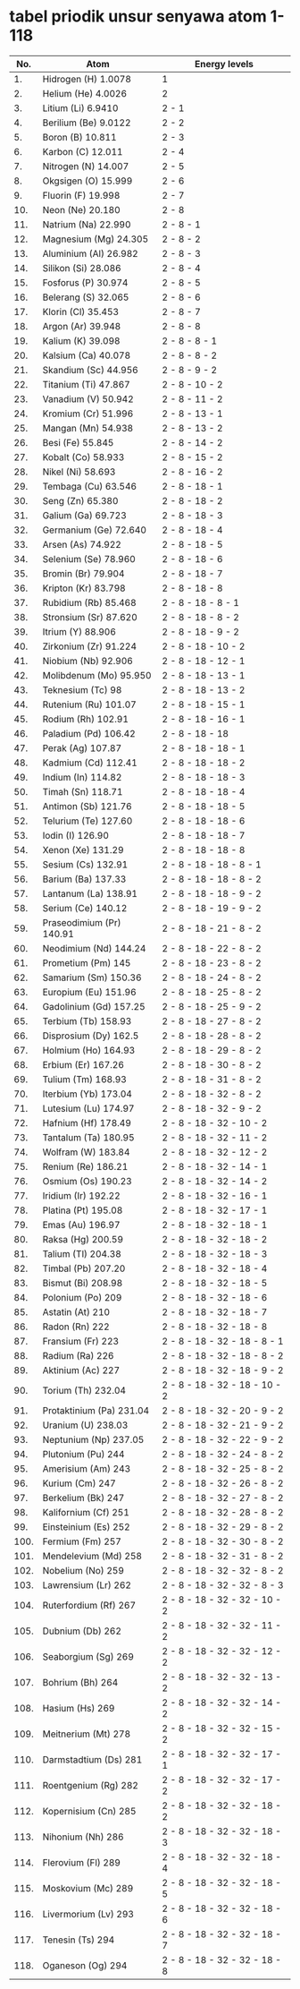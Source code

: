 # tabel priodik unsur senyawa atom 1-118
| No. | Atom | Energy levels |
| - | - | - |
| 1. | Hidrogen (H) 1.0078 | 1 |
| 2. | Helium (He) 4.0026 | 2 |
| 3. | Litium (Li) 6.9410 | 2 - 1 |
| 4. | Berilium (Be) 9.0122 | 2 - 2 |
| 5. | Boron (B) 10.811 | 2 - 3 |
| 6. | Karbon (C) 12.011 | 2 - 4 |
| 7. | Nitrogen (N) 14.007 | 2 - 5 |
| 8. | Okgsigen (O) 15.999 | 2 - 6 |
| 9. | Fluorin (F) 19.998 | 2 - 7 |
| 10. | Neon (Ne) 20.180 | 2 - 8 |
| 11. | Natrium (Na) 22.990 | 2 - 8 - 1 |
| 12. | Magnesium (Mg) 24.305 | 2 - 8 - 2 |
| 13. | Aluminium (Al) 26.982 | 2 - 8 - 3 |
| 14. | Silikon (Si) 28.086 | 2 - 8 - 4 |
| 15. | Fosforus (P) 30.974 | 2 - 8 - 5 |
| 16. | Belerang (S) 32.065 | 2 - 8 - 6 |
|17. | Klorin (Cl) 35.453 | 2 - 8 - 7 |
|18. | Argon (Ar) 39.948 | 2 - 8 - 8 |
|19. | Kalium (K) 39.098 | 2 - 8 - 8 - 1 |
|20. | Kalsium (Ca) 40.078 | 2 - 8 - 8 - 2 |
| 21. | Skandium (Sc) 44.956 | 2 - 8 - 9 - 2 |
| 22. | Titanium (Ti) 47.867 | 2 - 8 - 10 - 2 |
| 23. | Vanadium (V) 50.942 | 2 - 8 - 11 - 2 |
| 24. | Kromium (Cr) 51.996 | 2 - 8 - 13 - 1 |
| 25. | Mangan (Mn) 54.938 | 2 - 8 - 13 - 2 |
| 26. | Besi (Fe) 55.845 | 2 - 8 - 14 - 2 |
| 27. | Kobalt (Co) 58.933 | 2 - 8 - 15 - 2 |
| 28. | Nikel (Ni) 58.693 | 2 - 8 - 16 - 2 |
| 29. | Tembaga (Cu) 63.546 | 2 - 8 - 18 - 1 |
| 30. | Seng (Zn) 65.380 | 2 - 8 - 18 - 2 |
| 31. | Galium (Ga) 69.723 | 2 - 8 - 18 - 3 |
| 32. | Germanium (Ge) 72.640 | 2 - 8 - 18 - 4 |
| 33. | Arsen (As) 74.922 | 2 - 8 - 18 - 5 |
| 34. | Selenium (Se) 78.960 | 2 - 8 - 18 - 6 |
| 35. | Bromin (Br) 79.904 | 2 - 8 - 18 - 7 |
| 36. | Kripton (Kr) 83.798 | 2 - 8 - 18 - 8 |
| 37. | Rubidium (Rb) 85.468 | 2 - 8 - 18 - 8 - 1 |
| 38. | Stronsium (Sr) 87.620 | 2 - 8 - 18 - 8 - 2 |
| 39. | Itrium (Y) 88.906 | 2 - 8 - 18 - 9 - 2 |
| 40. | Zirkonium (Zr) 91.224 | 2 - 8 - 18 - 10 - 2 |
| 41. | Niobium (Nb) 92.906 | 2 - 8 - 18 - 12 - 1 |
| 42. | Molibdenum (Mo) 95.950 | 2 - 8 - 18 - 13 - 1 |
| 43. | Teknesium (Tc) 98 | 2 - 8 - 18 - 13 - 2 |
| 44. | Rutenium (Ru) 101.07 | 2 - 8 - 18 - 15 - 1 |
| 45. | Rodium (Rh) 102.91 | 2 - 8 - 18 - 16 - 1 |
| 46. | Paladium (Pd) 106.42 | 2 - 8 - 18 - 18 |
| 47. | Perak (Ag) 107.87 | 2 - 8 - 18 - 18 - 1 |
| 48. | Kadmium (Cd) 112.41 | 2 - 8 - 18 - 18 - 2 |
| 49. | Indium (In) 114.82 | 2 - 8 - 18 - 18 - 3 |
| 50. | Timah (Sn) 118.71 | 2 - 8 - 18 - 18 - 4 |
| 51. | Antimon (Sb) 121.76 | 2 - 8 - 18 - 18 - 5 |
| 52. | Telurium (Te) 127.60 | 2 - 8 - 18 - 18 - 6 |
| 53. | Iodin (I) 126.90 | 2 - 8 - 18 - 18 - 7 |
| 54. | Xenon (Xe) 131.29 | 2 - 8 - 18 - 18 - 8 |
| 55. | Sesium (Cs) 132.91 | 2 - 8 - 18 - 18 - 8 - 1 |
| 56. | Barium (Ba) 137.33 | 2 - 8 - 18 - 18 - 8 - 2 |
| 57. | Lantanum (La) 138.91 | 2 - 8 - 18 - 18 - 9 - 2 |
| 58. | Serium (Ce) 140.12 | 2 - 8 - 18 - 19 - 9 - 2 |
| 59. | Praseodimium (Pr) 140.91 | 2 - 8 - 18 - 21 - 8 - 2 |
| 60. | Neodimium (Nd) 144.24 | 2 - 8 - 18 - 22 - 8 - 2 |
| 61. | Prometium (Pm) 145 | 2 - 8 - 18 - 23 - 8 - 2 |
| 62. | Samarium (Sm) 150.36 | 2 - 8 - 18 - 24 - 8 - 2 |
| 63. | Europium (Eu) 151.96 | 2 - 8 - 18 - 25 - 8 - 2 |
| 64. | Gadolinium (Gd) 157.25 | 2 - 8 - 18 - 25 - 9 - 2 |
| 65. | Terbium (Tb) 158.93 | 2 - 8 - 18 - 27 - 8 - 2 |
| 66. | Disprosium (Dy) 162.5 | 2 - 8 - 18 - 28 - 8 - 2 |
| 67. | Holmium (Ho) 164.93 | 2 - 8 - 18 - 29 - 8 - 2 |
| 68. | Erbium (Er) 167.26 | 2 - 8 - 18 - 30 - 8 - 2 |
| 69. | Tulium (Tm) 168.93 | 2 - 8 - 18 - 31 - 8 - 2 |
| 70. | Iterbium (Yb) 173.04 | 2 - 8 - 18 - 32 - 8 - 2 |
| 71. | Lutesium (Lu) 174.97 | 2 - 8 - 18 - 32 - 9 - 2 |
| 72. | Hafnium (Hf) 178.49 | 2 - 8 - 18 - 32 - 10 - 2 |
| 73. | Tantalum (Ta) 180.95 | 2 - 8 - 18 - 32 - 11 - 2 |
| 74. | Wolfram (W) 183.84 | 2 - 8 - 18 - 32 - 12 - 2 |
| 75. | Renium (Re) 186.21 | 2 - 8 - 18 - 32 - 14 - 1 |
| 76. | Osmium (Os) 190.23 | 2 - 8 - 18 - 32 - 14 - 2 |
| 77. | Iridium (Ir) 192.22 | 2 - 8 - 18 - 32 - 16 - 1 |
| 78. | Platina (Pt) 195.08 | 2 - 8 - 18 - 32 - 17 - 1 |
| 79. | Emas (Au) 196.97 | 2 - 8 - 18 - 32 - 18 - 1 |
| 80. | Raksa (Hg) 200.59 | 2 - 8 - 18 - 32 - 18 - 2 |
| 81. | Talium (Tl) 204.38 | 2 - 8 - 18 - 32 - 18 - 3 |
| 82. | Timbal (Pb) 207.20 | 2 - 8 - 18 - 32 - 18 - 4 |
| 83. | Bismut (Bi) 208.98 | 2 - 8 - 18 - 32 - 18 - 5 |
| 84. | Polonium (Po) 209 | 2 - 8 - 18 - 32 - 18 - 6 |
| 85. | Astatin (At) 210 | 2 - 8 - 18 - 32 - 18 - 7 |
| 86. | Radon (Rn) 222 | 2 - 8 - 18 - 32 - 18 - 8 |
| 87. | Fransium (Fr) 223 | 2 - 8 - 18 - 32 - 18 - 8 - 1 |
| 88. | Radium (Ra) 226 | 2 - 8 - 18 - 32 - 18 - 8 - 2 |
| 89. | Aktinium (Ac) 227 | 2 - 8 - 18 - 32 - 18 - 9 - 2 |
| 90. | Torium (Th) 232.04 | 2 - 8 - 18 - 32 - 18 - 10 - 2 |
| 91. | Protaktinium (Pa) 231.04 | 2 - 8 - 18 - 32 - 20 - 9 - 2 |
| 92. | Uranium (U) 238.03 | 2 - 8 - 18 - 32 - 21 - 9 - 2 |
| 93. | Neptunium (Np) 237.05 | 2 - 8 - 18 - 32 - 22 - 9 - 2 |
| 94. | Plutonium (Pu) 244 | 2 - 8 - 18 - 32 - 24 - 8 - 2 |
| 95. | Amerisium (Am) 243 | 2 - 8 - 18 - 32 - 25 - 8 - 2 |
| 96. | Kurium (Cm) 247 | 2 - 8 - 18 - 32 - 26 - 8 - 2 |
| 97. | Berkelium (Bk) 247 | 2 - 8 - 18 - 32 - 27 - 8 - 2 |
| 98. | Kalifornium (Cf) 251 | 2 - 8 - 18 - 32 - 28 - 8 - 2 |
| 99. | Einsteinium (Es) 252 | 2 - 8 - 18 - 32 - 29 - 8 - 2 |
| 100. | Fermium (Fm) 257 | 2 - 8 - 18 - 32 - 30 - 8 - 2 |
| 101. | Mendelevium (Md) 258 | 2 - 8 - 18 - 32 - 31 - 8 - 2 |
| 102. | Nobelium (No) 259 | 2 - 8 - 18 - 32 - 32 - 8 - 2 |
| 103. | Lawrensium (Lr) 262 | 2 - 8 - 18 - 32 - 32 - 8 - 3 |
| 104. | Ruterfordium (Rf) 267 | 2 - 8 - 18 - 32 - 32 - 10 - 2 |
| 105. | Dubnium (Db) 262 | 2 - 8 - 18 - 32 - 32 - 11 - 2 |
| 106. | Seaborgium (Sg) 269 | 2 - 8 - 18 - 32 - 32 - 12 - 2 |
| 107. | Bohrium (Bh) 264 | 2 - 8 - 18 - 32 - 32 - 13 - 2 |
| 108. | Hasium (Hs) 269 | 2 - 8 - 18 - 32 - 32 - 14 - 2 |
| 109. | Meitnerium (Mt) 278 | 2 - 8 - 18 - 32 - 32 - 15 - 2 |
| 110. | Darmstadtium (Ds) 281 | 2 - 8 - 18 - 32 - 32 - 17 - 1 |
| 111. | Roentgenium (Rg) 282 | 2 - 8 - 18 - 32 - 32 - 17 - 2 |
| 112. | Kopernisium (Cn) 285 | 2 - 8 - 18 - 32 - 32 - 18 - 2 |
| 113. | Nihonium (Nh) 286 | 2 - 8 - 18 - 32 - 32 - 18 - 3 |
| 114. | Flerovium (Fl) 289 | 2 - 8 - 18 - 32 - 32 - 18 - 4 |
| 115. | Moskovium (Mc) 289 | 2 - 8 - 18 - 32 - 32 - 18 - 5 |
| 116. | Livermorium (Lv) 293 | 2 - 8 - 18 - 32 - 32 - 18 - 6 |
| 117. | Tenesin (Ts) 294 | 2 - 8 - 18 - 32 - 32 - 18 - 7 |
| 118. | Oganeson (Og) 294 | 2 - 8 - 18 - 32 - 32 - 18 - 8 |